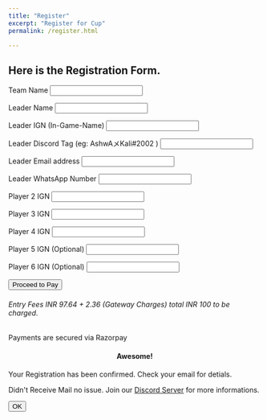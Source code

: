 ```yaml
---
title: "Register"
excerpt: "Register for Cup"
permalink: /register.html

---
```



## Here is the Registration Form.
<script src="https://code.jquery.com/jquery-3.2.1.min.js"></script>
<script src="https://maxcdn.bootstrapcdn.com/bootstrap/4.0.0/js/bootstrap.min.js"></script>

  <div class="container">
          <p>
            <label>Team Name</label>
            <input type="text" name="team_name" id="team_name" required>
          </p>
          <p>
            <label>Leader Name</label>
            <input type="text" name="leader_name" id="leader_name" required>
          </p>
          <p>
            <label>Leader IGN (In-Game-Name)</label>
            <input type="text" name="leader_ign" id="leader_ign" required>
          </p>
          <p>
            <label>Leader Discord Tag (eg: AshwAメKali#2002 )</label>
            <input type="text" name="leader_dtag" id="leader_dtag" required>
          </p>
          <p>
            <label>Leader Email address</label>
            <input type="text" name="leader_email" id="leader_email" required>
          </p>
          <p>
            <label>Leader WhatsApp Number</label>
            <input type="text" name="leader_phone" id="leader_phone" required>
          </p>
          <p>
            <label>Player 2 IGN</label>
            <input type="text" name="p2_ign" id="p2_ign" required>
          </p>
          <p>
            <label>Player 3 IGN</label>
            <input type="text" name="p3_ign" id="p3_ign" required>
          </p>
          <p>
            <label>Player 4 IGN</label>
            <input type="text" name="p4_ign" id="p4_ign" required>
          </p>
          <p>
            <label>Player 5 IGN (Optional) </label>
            <input type="text" name="p5_ign" id="p5_ign">
          </p>
          <p>
            <label>Player 6 IGN (Optional)</label>
            <input type="text" name="p6_ign" id="p6_ign">
          </p>
          <p class="full">
            <button type="submit" id="button" onclick="paymentprocess()">Proceed to Pay</button>
          </p>
        <h6>Entry Fees INR 97.64 + 2.36 (Gateway Charges) total INR 100 to be charged.</h6>
        <p>Payments are secured via Razorpay</p>
        
  </div>



<script src="https://www.gstatic.com/firebasejs/7.14.2/firebase-app.js"></script>
<script src="https://www.gstatic.com/firebasejs/7.14.2/firebase-analytics.js"></script>
<script src="https://www.gstatic.com/firebasejs/7.14.2/firebase-database.js"></script>
<script src="https://checkout.razorpay.com/v1/checkout.js"></script>


<script>
  // Your web app's Firebase configuration
  var firebaseConfig = {
    apiKey: "AIzaSyBlkapvTc5K85a0CCMX054oHdviowHb3GM",
    authDomain: "ashwa-cup.firebaseapp.com",
    databaseURL: "https://ashwa-cup.firebaseio.com",
    projectId: "ashwa-cup",
    storageBucket: "ashwa-cup.appspot.com",
    messagingSenderId: "181871716226",
    appId: "1:181871716226:web:ce671917fe72aff6e7519b",
    measurementId: "G-7H8K0KCH34"
  };
  // Initialize Firebase
  firebase.initializeApp(firebaseConfig);
  firebase.analytics();
  var database = firebase.database();
</script>

<script>

function paymentprocess(){
var options = {
    "key": "rzp_live_ub8ivKmihDj8b4", // Enter the Key ID generated from the Dashboard
    "amount": "10000", // Amount is in currency subunits. Default currency is INR. Hence, 50000 refers to 50000 paise
    "currency": "INR",
    "name": "AGN Esports",
    "description": "Ashwa Cup 1.0 Entry Fee",
    "image": "/assets/images/ashwa.jpeg",
    "handler": function (response){
    savetoDB(response);
    jQuery.noConflict();
    $('#myModal').modal('show');
    },
    "theme": {
        "color": "#ffd971"
    }
}
var rzp1 = new Razorpay(options);
document.getElementById('button').onclick = function(e){
    rzp1.open();
    e.preventDefault();
}


function savetoDB(response){
console.log(response)
var uniqueID = document.getElementById('leader_phone').value;
 var payRef = firebase.database().ref(uniqueID);
 payRef.child('Details').set({
   team_name : document.getElementById('team_name').value,
   leader_name : document.getElementById('leader_name').value,
   leader_ign : document.getElementById('leader_ign').value,
   leader_dtag : document.getElementById('leader_dtag').value,
   leader_email : document.getElementById('leader_email').value,
   leader_whatsapp : document.getElementById('leader_phone').value,
   player2_ign : document.getElementById('p2_ign').value,
   player3_ign : document.getElementById('p3_ign').value,
   player4_ign : document.getElementById('p4_ign').value,
   player5_ign : document.getElementById('p5_ign').value,
   player6_ign : document.getElementById('p6_ign').value,
   payment_id : response.razorpay_payment_id
 })
}
}
</script>

  <!-- Modal HTML -->
  <div id="myModal" class="modal fade">
    <div class="modal-dialog modal-confirm">
      <div class="modal-content">
        <div class="modal-header">
          <h4 class="modal-title" align="center">Awesome!</h4>
        </div>
        <div class="modal-body">
          <p class="text-center">Your Registration has been confirmed. Check your email for detials.</p>
          <p class="text-center">Didn't Receive Mail no issue. Join our <a href="https://bit.ly/2VFEchg">Discord Server</a> for more informations.</p>
        </div>
        <div class="modal-footer">
          <button class="btn btn-success btn-block" data-dismiss="modal" align="center">OK</button>
        </div>
      </div>
    </div>
  </div>
